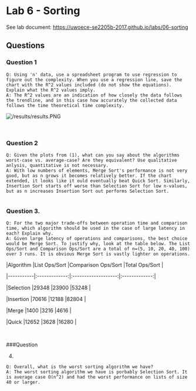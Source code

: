 # Lab 6 - Sorting



See lab document: <https://uwoece-se2205b-2017.github.io/labs/06-sorting>



## Questions


### Question 1
```
Q: Using 'n' data, use a spreadsheet program to use regression to figure out the complexity. When you use a regression line, save the chart with the R^2 values included (do not show the equations). Explain what the R^2 values imply.
A: The R^2 values are an indication of how closely the data follows the trendline, and in this case how accurately the collected data follows the time theoretical time complexity.

```
![/results/results.PNG](/results/results.PNG)

<br />

### Question 2
```
Q: Given the plots from (1), what can you say about the algorithms worst-case vs. average-case? Are they equivalent? Use qualitative anlysis, quantitative is not necessary.
A: With low numbers of elements, Merge Sort's performance is not very good, but as n grows it becomes relatively better. If the chart extended, it looks like it ould eventually beat Quick Sort. Similarly, Insertion Sort starts off worse than Selection Sort for low n-values, but as n increases Insertion Sort out performs Selection Sort. 


```
### Question 3. 
```
Q: For the two major trade-offs between operation time and comparison time, which algorithm should be used in the case of large latency in each? Explain why.
A: Given large latency of operations and comparisons, the best choice would be Merge Sort. To justify why, look at the table below. The List Ops/Sort and Comparison Ops/Sort are a total of n=(5, 10, 20, 40, 100) over 3 runs. It is obvious Merge Sort is vastly lighter on operations. 
```


|Algorithm  |List Ops/Sort  |Comparison Ops/Sort  |Total Ops/Sort |

|-----------|:-------------:|:-------------------:|:-------------:|

|Selection  |29348          |23900                |53248          |

|Insertion  |70616          |12188                |82804          |

|Merge      |1400           |3216                 |4616           |

|Quick      |12652          |3628                 |16280          |


<br/>

###Question 

4. 
```
Q: Overall, what is the worst sorting algorithm we have?
A: The worst sorting algorithm we have is porbably Selection Sort. It is average case O(n^2) and had the worst performance on lists of size 40 or larger.

```
